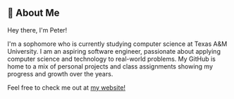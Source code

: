 ## 🌌 About Me
Hey there, I'm Peter!

I'm a sophomore who is currently studying computer science at Texas A&M University. I am an aspiring software engineer, passionate about applying computer science and technology to real-world problems. My GitHub is home to a mix of personal projects and class assignments showing my progress and growth over the years.

Feel free to check me out at [my website!](https://www.peterphan.dev)



